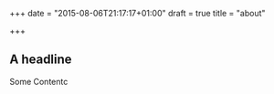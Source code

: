 +++
date = "2015-08-06T21:17:17+01:00"
draft = true
title = "about"

+++
## A headline

Some Contentc
